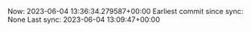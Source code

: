 Now: 2023-06-04 13:36:34.279587+00:00 Earliest commit since sync: None Last sync: 2023-06-04 13:09:47+00:00
